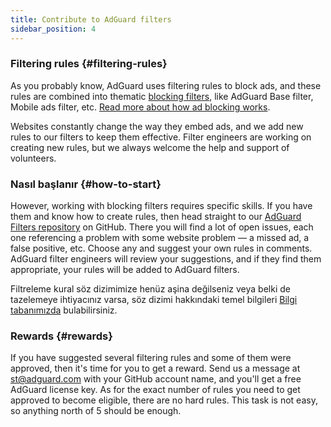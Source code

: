 ```yaml
---
title: Contribute to AdGuard filters
sidebar_position: 4
---
```


### Filtering rules {#filtering-rules}

As you probably know, AdGuard uses filtering rules to block ads, and these rules are combined into thematic [blocking filters](/general/ad-filtering/adguard-filters), like AdGuard Base filter, Mobile ads filter, etc. [Read more about how ad blocking works](/general/ad-filtering/how-ad-blocking-works).

Websites constantly change the way they embed ads, and we add new rules to our filters to keep them effective. Filter engineers are working on creating new rules, but we always welcome the help and support of volunteers.

### Nasıl başlanır {#how-to-start}

However, working with blocking filters requires specific skills. If you have them and know how to create rules, then head straight to our [AdGuard Filters repository](https://github.com/AdguardTeam/AdguardFilters) on GitHub. There you will find a lot of open issues, each one referencing a problem with some website problem — a missed ad, a false positive, etc. Choose any and suggest your own rules in comments. AdGuard filter engineers will review your suggestions, and if they find them appropriate, your rules will be added to AdGuard filters.

Filtreleme kural söz dizimimize henüz aşina değilseniz veya belki de tazelemeye ihtiyacınız varsa, söz dizimi hakkındaki temel bilgileri [Bilgi tabanımızda](/general/ad-filtering/create-own-filters) bulabilirsiniz.

### Rewards {#rewards}

If you have suggested several filtering rules and some of them were approved, then it's time for you to get a reward. Send us a message at [st@adguard.com](mailto:st@adguard.com) with your GitHub account name, and you'll get a free AdGuard license key. As for the exact number of rules you need to get approved to become eligible, there are no hard rules. This task is not easy, so anything north of 5 should be enough.
